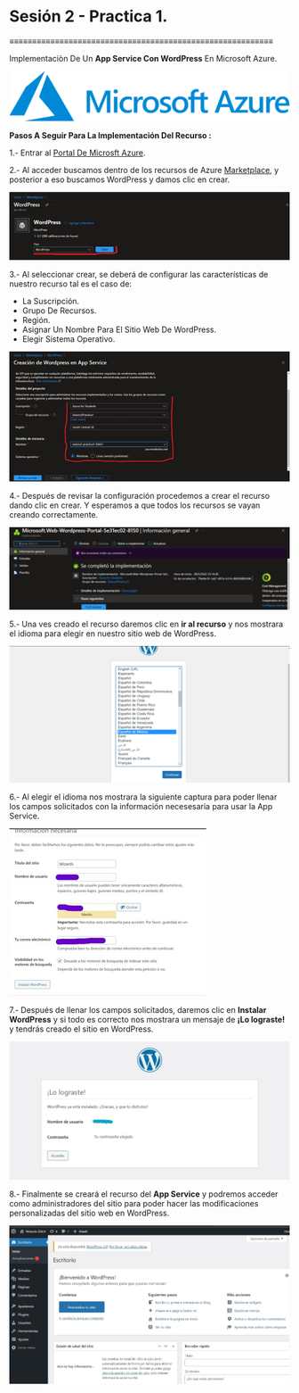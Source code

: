 # Sesión  2 - Practica 1.
≡≡≡≡≡≡≡≡≡≡≡≡≡≡≡≡≡≡≡≡≡≡≡≡≡≡≡≡≡≡≡≡≡≡≡≡≡≡≡≡≡≡≡≡≡≡≡≡≡≡≡≡≡≡≡≡≡≡

Implementaciòn De Un **App Service Con WordPress** En Microsoft Azure. 

![Logo De Microsft Azure](https://github.com/Alejandro-190107/Microsoft-Azure-Practices/blob/main/Page-Creation-Wordpress/img/logo-MA.png)

**Pasos A Seguir Para La Implementación Del Recurso :**

1.- Entrar al [Portal De Microsft Azure](https://portal.azure.com).

2.- Al acceder buscamos dentro de los recursos de Azure [Marketplace](https://portal.azure.com/#blade/Microsoft_Azure_Marketplace/MarketplaceOffersBlade/selectedMenuItemId/home), y posterior a eso buscamos WordPress y damos clic en crear.

![Img 1](https://github.com/Alejandro-190107/Microsoft-Azure-Practices/blob/main/Page-Creation-Wordpress/img/1.jpg)

3.- Al seleccionar crear, se deberá de configurar las características de nuestro recurso tal es el caso de:

- La Suscripción.
- Grupo De Recursos.
- Región.
- Asignar Un Nombre Para El Sitio Web De WordPress.
- Elegir Sistema Operativo.  

![Img 2](https://github.com/Alejandro-190107/Microsoft-Azure-Practices/blob/main/Page-Creation-Wordpress/img/2.jpg)

4.- Después de revisar la configuración procedemos a crear el recurso dando clic en crear. Y esperamos a que todos los recursos se vayan creando correctamente.

![Img 3](https://github.com/Alejandro-190107/Microsoft-Azure-Practices/blob/main/Page-Creation-Wordpress/img/3.png)

5.- Una ves creado el recurso daremos clic en **ir al recurso** y nos mostrara el idioma para elegir en nuestro sitio web de WordPress.

![Img 4](https://github.com/Alejandro-190107/Microsoft-Azure-Practices/blob/main/Page-Creation-Wordpress/img/4.png)

6.- Al elegir el idioma nos mostrara la siguiente captura para poder llenar los campos solicitados con la información necesesaria para usar la App Service.

![Img 5](https://github.com/Alejandro-190107/Microsoft-Azure-Practices/blob/main/Page-Creation-Wordpress/img/5.jpg)

7.- Después de llenar los campos solicitados, daremos clic en **Instalar WordPress** y si todo es correcto nos mostrara un mensaje de **¡Lo lograste!** y tendrás creado el sitio en WordPress. 

![Img 6](https://github.com/Alejandro-190107/Microsoft-Azure-Practices/blob/main/Page-Creation-Wordpress/img/6.jpg)

8.- Finalmente se creará el recurso del **App Service** y podremos acceder como administradores del sitio para poder hacer las modificaciones personalizadas del sitio web en WordPress.

![Img 7](https://github.com/Alejandro-190107/Microsoft-Azure-Practices/blob/main/Page-Creation-Wordpress/img/7.jpg)